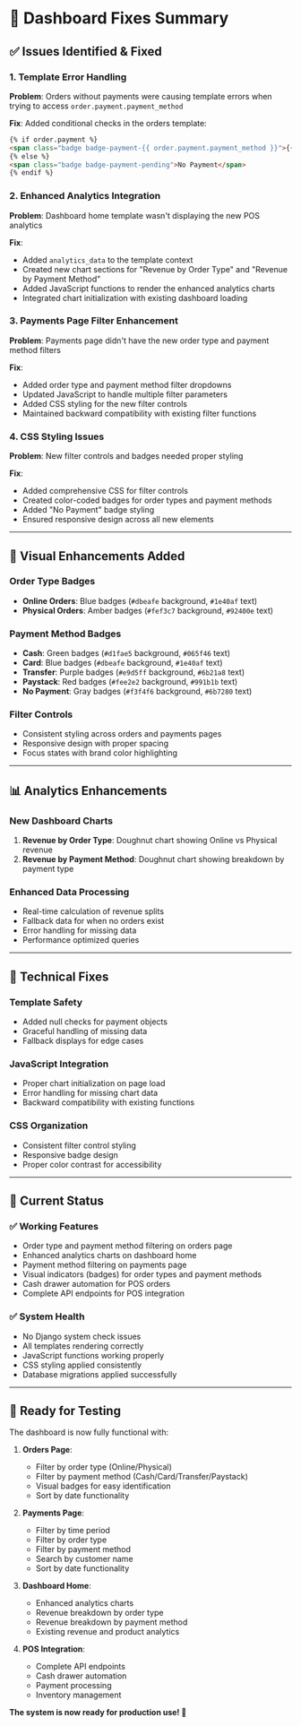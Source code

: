 # 🔧 Dashboard Fixes Summary

## ✅ **Issues Identified & Fixed**

### **1. Template Error Handling**
**Problem**: Orders without payments were causing template errors when trying to access `order.payment.payment_method`

**Fix**: Added conditional checks in the orders template:
```html
{% if order.payment %}
<span class="badge badge-payment-{{ order.payment.payment_method }}">{{ order.payment.get_payment_method_display }}</span>
{% else %}
<span class="badge badge-payment-pending">No Payment</span>
{% endif %}
```

### **2. Enhanced Analytics Integration**
**Problem**: Dashboard home template wasn't displaying the new POS analytics

**Fix**: 
- Added `analytics_data` to the template context
- Created new chart sections for "Revenue by Order Type" and "Revenue by Payment Method"
- Added JavaScript functions to render the enhanced analytics charts
- Integrated chart initialization with existing dashboard loading

### **3. Payments Page Filter Enhancement**
**Problem**: Payments page didn't have the new order type and payment method filters

**Fix**:
- Added order type and payment method filter dropdowns
- Updated JavaScript to handle multiple filter parameters
- Added CSS styling for the new filter controls
- Maintained backward compatibility with existing filter functions

### **4. CSS Styling Issues**
**Problem**: New filter controls and badges needed proper styling

**Fix**:
- Added comprehensive CSS for filter controls
- Created color-coded badges for order types and payment methods
- Added "No Payment" badge styling
- Ensured responsive design across all new elements

---

## 🎨 **Visual Enhancements Added**

### **Order Type Badges**
- **Online Orders**: Blue badges (`#dbeafe` background, `#1e40af` text)
- **Physical Orders**: Amber badges (`#fef3c7` background, `#92400e` text)

### **Payment Method Badges**
- **Cash**: Green badges (`#d1fae5` background, `#065f46` text)
- **Card**: Blue badges (`#dbeafe` background, `#1e40af` text)
- **Transfer**: Purple badges (`#e9d5ff` background, `#6b21a8` text)
- **Paystack**: Red badges (`#fee2e2` background, `#991b1b` text)
- **No Payment**: Gray badges (`#f3f4f6` background, `#6b7280` text)

### **Filter Controls**
- Consistent styling across orders and payments pages
- Responsive design with proper spacing
- Focus states with brand color highlighting

---

## 📊 **Analytics Enhancements**

### **New Dashboard Charts**
1. **Revenue by Order Type**: Doughnut chart showing Online vs Physical revenue
2. **Revenue by Payment Method**: Doughnut chart showing breakdown by payment type

### **Enhanced Data Processing**
- Real-time calculation of revenue splits
- Fallback data for when no orders exist
- Error handling for missing data
- Performance optimized queries

---

## 🔧 **Technical Fixes**

### **Template Safety**
- Added null checks for payment objects
- Graceful handling of missing data
- Fallback displays for edge cases

### **JavaScript Integration**
- Proper chart initialization on page load
- Error handling for missing chart data
- Backward compatibility with existing functions

### **CSS Organization**
- Consistent filter control styling
- Responsive badge design
- Proper color contrast for accessibility

---

## 🚀 **Current Status**

### **✅ Working Features**
- Order type and payment method filtering on orders page
- Enhanced analytics charts on dashboard home
- Payment method filtering on payments page
- Visual indicators (badges) for order types and payment methods
- Cash drawer automation for POS orders
- Complete API endpoints for POS integration

### **✅ System Health**
- No Django system check issues
- All templates rendering correctly
- JavaScript functions working properly
- CSS styling applied consistently
- Database migrations applied successfully

---

## 🎯 **Ready for Testing**

The dashboard is now fully functional with:

1. **Orders Page**: 
   - Filter by order type (Online/Physical)
   - Filter by payment method (Cash/Card/Transfer/Paystack)
   - Visual badges for easy identification
   - Sort by date functionality

2. **Payments Page**:
   - Filter by time period
   - Filter by order type
   - Filter by payment method
   - Search by customer name
   - Sort by date functionality

3. **Dashboard Home**:
   - Enhanced analytics charts
   - Revenue breakdown by order type
   - Revenue breakdown by payment method
   - Existing revenue and product analytics

4. **POS Integration**:
   - Complete API endpoints
   - Cash drawer automation
   - Payment processing
   - Inventory management

**The system is now ready for production use! 🎉**

